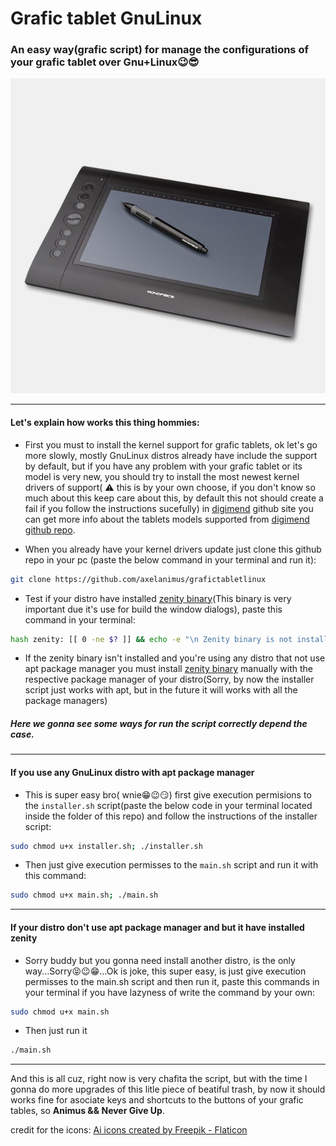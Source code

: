 # Grafic tablet GnuLinux

### An easy way(grafic script) for manage the configurations of your grafic tablet over Gnu+Linux😉😎

![graficTablet](resources/tablet.jpeg)

---- 

#### Let's explain how works this thing hommies:

* First you must to install the kernel support for grafic tablets, ok let's go more slowly, mostly GnuLinux distros already have include the support by default, but if you have any problem with your grafic tablet or its model is very new, you should try to install the most newest kernel drivers of support( :warning: this is by your own choose, if you don't know so much about this keep care about this, by default this not should create a fail if you follow the instructions sucefully) in [digimend](https://digimend.github.io/tablets/) github site you can get more info about the tablets models supported from [digimend github repo](https://github.com/DIGImend/digimend-kernel-drivers).

> 

* When you already have your kernel drivers update just clone this github repo in your pc (paste the below command in your terminal and run it):

```bash
git clone https://github.com/axelanimus/grafictabletlinux
```

* Test if your distro have installed [zenity binary](https://help.gnome.org/users/zenity/stable/)(This binary is very important due it's use for build the window dialogs), paste this command in your terminal: 

```bash
hash zenity: [[ 0 -ne $? ]] && echo -e "\n Zenity binary is not installed\n"
```

* If the zenity binary isn't installed and you're using any distro that not use apt package manager you must install [zenity binary](https://help.gnome.org/users/zenity/stable/) manually with the respective package manager of your distro(Sorry, by now the installer script just works with apt, but in the future it will works with all the package managers)

##### Here we gonna see some ways for run the script correctly depend the case.
---

#### If you use any GnuLinux distro with apt package manager


* This is super easy bro( wnie😁😉😏) first give execution permisions to the `installer.sh` script(paste the below code in your terminal located inside the folder of this repo) and follow the instructions of the installer script:

```bash
sudo chmod u+x installer.sh; ./installer.sh
```

* Then just give execution permisses to the `main.sh` script and run it with this command:

```bash
sudo chmod u+x main.sh; ./main.sh
```
---

#### If your distro don't use apt package manager and but it have installed zenity

* Sorry buddy but you gonna need install another distro, is the only way...Sorry😝😉😁...Ok is joke, this super easy, is just give execution permisses to the main.sh script and then run it, paste this commands in your terminal if you have lazyness of write the command by your own:

```bash
sudo chmod u+x main.sh
```

* Then just run it

```bash
./main.sh
```
---

And this is all cuz, right now is very chafita the script, but with the time I gonna do more upgrades of this litle piece of beatiful trash, by now it should works fine for asociate keys and shortcuts to the buttons of your grafic tables, so **Animus && Never Give Up**.



credit for the icons:
<a href="https://www.flaticon.com/free-icons/ai" title="ai icons">Ai icons created by Freepik - Flaticon</a>
